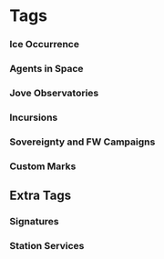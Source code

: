 # Tags
### Ice Occurrence
### Agents in Space
### Jove Observatories
### Incursions
### Sovereignty and FW Campaigns
### Custom Marks

## Extra Tags
### Signatures
### Station Services
<!--stackedit_data:
eyJoaXN0b3J5IjpbMTAxNDIyODk0Myw1ODEzMDEzNDgsNTE1MD
A5ODddfQ==
-->